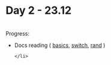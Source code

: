 # Day 2 - 23.12
<br>Progress:
  <ul>
    <li>Docs reading
	(
	<a href="https://tour.golang.org/basics/1">basics<a>,
        <a href="https://www.tutorialspoint.com/go/go_switch_statement.htm#:~:text=In%20Go%20programming%2C%20switch%20statements%20are%20of%20two,the%20type%20of%20a%20specially%20annotated%20switch%20expression.">switch</a>,
        <a href="https://golang.org/pkg/math/rand/">rand</a>
	)

    </li>


  </ul>

